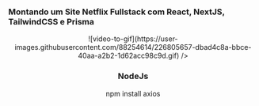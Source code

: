  
### Montando um Site Netflix Fullstack com React, NextJS, TailwindCSS e Prisma

<center>
 ![video-to-gif](https://user-images.githubusercontent.com/88254614/226805657-dbad4c8a-bbce-40aa-a2b2-1d62acc98c9d.gif)
 />

 
 ### NodeJs

 npm install axios
